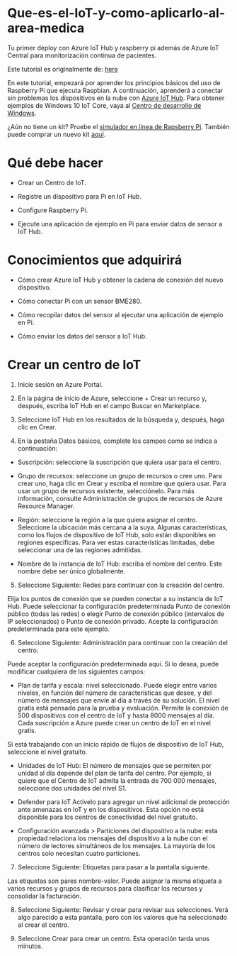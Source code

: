 # Que-es-el-IoT-y-como-aplicarlo-al-area-medica
Tu primer deploy con Azure IoT Hub y raspberry pi además de Azure IoT Central para monitorización continua de pacientes.

Este tutorial es originalmente de: [here](https://docs.microsoft.com/en-us/azure/iot-hub/iot-hub-raspberry-pi-kit-node-get-started)

En este tutorial, empezará por aprender los principios básicos del uso de Raspberry Pi que ejecuta Raspbian. A continuación, aprenderá a conectar sin problemas los dispositivos en la nube con [Azure IoT Hub](https://docs.microsoft.com/es-mx/azure/iot-hub/about-iot-hub). Para obtener ejemplos de Windows 10 IoT Core, vaya al [Centro de desarrollo de Windows](https://www.windowsondevices.com/).

¿Aún no tiene un kit? Pruebe el [simulador en línea de Rapsberry Pi](https://docs.microsoft.com/es-mx/azure/iot-hub/iot-hub-raspberry-pi-web-simulator-get-started). También puede comprar un nuevo kit [aquí](https://azure.microsoft.com/develop/iot/starter-kits).

# Qué debe hacer

* Crear un Centro de IoT.

* Registre un dispositivo para Pi en IoT Hub.

* Configure Raspberry Pi.

* Ejecute una aplicación de ejemplo en Pi para enviar datos de sensor a IoT Hub.

# Conocimientos que adquirirá

* Cómo crear Azure IoT Hub y obtener la cadena de conexión del nuevo dispositivo.

* Cómo conectar Pi con un sensor BME280.

* Cómo recopilar datos del sensor al ejecutar una aplicación de ejemplo en Pi.

* Cómo enviar los datos del sensor a IoT Hub.

# Crear un centro de IoT

1. Inicie sesión en Azure Portal.

2. En la página de inicio de Azure, seleccione + Crear un recurso y, después, escriba IoT Hub en el campo Buscar en Marketplace.

3. Seleccione IoT Hub en los resultados de la búsqueda y, después, haga clic en Crear.

4. En la pestaña Datos básicos, complete los campos como se indica a continuación:

* Suscripción: seleccione la suscripción que quiera usar para el centro.

* Grupo de recursos: seleccione un grupo de recursos o cree uno. Para crear uno, haga clic en Crear y escriba el nombre que quiera usar. Para usar un grupo de recursos existente, selecciónelo. Para más información, consulte Administración de grupos de recursos de Azure Resource Manager.

* Región: seleccione la región a la que quiera asignar el centro. Seleccione la ubicación más cercana a la suya. Algunas características, como los flujos de dispositivo de IoT Hub, solo están disponibles en regiones específicas. Para ver estas características limitadas, debe seleccionar una de las regiones admitidas.

* Nombre de la instancia de IoT Hub: escriba el nombre del centro. Este nombre debe ser único globalmente.

5. Seleccione Siguiente: Redes para continuar con la creación del centro.

Elija los puntos de conexión que se pueden conectar a su instancia de IoT Hub. Puede seleccionar la configuración predeterminada Punto de conexión público (todas las redes) o elegir Punto de conexión público (intervalos de IP seleccionados) o Punto de conexión privado. Acepte la configuración predeterminada para este ejemplo.

6. Seleccione Siguiente: Administración para continuar con la creación del centro.

Puede aceptar la configuración predeterminada aquí. Si lo desea, puede modificar cualquiera de los siguientes campos:

* Plan de tarifa y escala: nivel seleccionado. Puede elegir entre varios niveles, en función del número de características que desee, y del número de mensajes que envíe al día a través de su solución. El nivel gratis está pensado para la prueba y evaluación. Permite la conexión de 500 dispositivos con el centro de IoT y hasta 8000 mensajes al día. Cada suscripción a Azure puede crear un centro de IoT en el nivel gratis.

Si está trabajando con un inicio rápido de flujos de dispositivo de IoT Hub, seleccione el nivel gratuito.

* Unidades de IoT Hub: El número de mensajes que se permiten por unidad al día depende del plan de tarifa del centro. Por ejemplo, si quiere que el Centro de IoT admita la entrada de 700 000 mensajes, seleccione dos unidades del nivel S1.

* Defender para IoT Actívelo para agregar un nivel adicional de protección ante amenazas en IoT y en los dispositivos. Esta opción no está disponible para los centros de conectividad del nivel gratuito.

* Configuración avanzada > Particiones del dispositivo a la nube: esta propiedad relaciona los mensajes del dispositivo a la nube con el número de lectores simultáneos de los mensajes. La mayoría de los centros solo necesitan cuatro particiones.

7. Seleccione Siguiente: Etiquetas para pasar a la pantalla siguiente.

Las etiquetas son pares nombre-valor. Puede asignar la misma etiqueta a varios recursos y grupos de recursos para clasificar los recursos y consolidar la facturación.

8. Seleccione Siguiente: Revisar y crear para revisar sus selecciones. Verá algo parecido a esta pantalla, pero con los valores que ha seleccionado al crear el centro.

9. Seleccione Crear para crear un centro. Esta operación tarda unos minutos.

